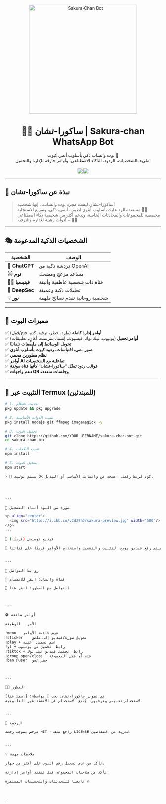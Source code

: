 
<p align="center">
  <img src="https://i.ibb.co/6ctg381R/0589d50890c154ed2c27832148d28e25.jpg" width="350" alt="Sakura-Chan Bot"/>
</p>

<h1 align="center">🌸✨ ساكورا-تشان | Sakura-chan WhatsApp Bot</h1>

<p align="center">
  بوت واتساب ذكي بأسلوب أنمي كيوت 💮<br>
  مليء بالشخصيات، الردود، الذكاء الاصطناعي، وأوامر خارقة للإدارة والتحميل!<br><br>
  <img src="https://img.shields.io/badge/Status-Active-brightgreen?style=for-the-badge&logo=whatsapp" />
  <img src="https://img.shields.io/github/license/YOUR_USERNAME/sakura-chan-bot?style=for-the-badge" />
</p>

---

## 🌟 نبذة عن ساكورا-تشان

> ساكورا-تشان ليست مجرد بوت واتساب... إنها شخصية!  
> مستعدة للرد عليك بأسلوب أنثوي لطيف، أنمي، ذكي، وسريع الاستجابة 🥺🌸  
> مخصصة للمجموعات والمحادثات الخاصة، وتدعم أكثر من شخصية ذكاء اصطناعي + أدوات رهيبة للإدارة والترفيه 💬✨

---

## 🎭 الشخصيات الذكية المدعومة

| الشخصية | الوصف |
|---------|--------|
| 🧠 **ChatGPT** | دردشة ذكية من OpenAI |
| 🐱 **توم** | مساعد مزعج ومضحك |
| 👩‍🎤 **فينيسيا** | فتاة ذات شخصية عاطفية وأنيقة |
| 🧠 **DeepSec** | تحليلات ذكية وعميقة |
| 💡 **نور** | شخصية روحانية تقدم نصائح ملهمة |

---

## 🚀 مميزات البوت

✅ **أوامر إدارة كاملة** (طرد، حظر، ترقية، كتم، فتح/قفل)  
✅ **أوامر تحميل** (يوتيوب، تيك توك، فيسبوك، إنستا، بنترست، أغانٍ، تطبيقات)  
✅ **تحويل الوسائط إلى ملصقات** تلقائيًا  
✅ **صور أنمي، اقتباسات، ردود كيوت بأسلوب أنثوي**  
✅ **نظام مطورين محمي**  
✅ **أوامر AI تفاعلية مع الشخصيات**  
✅ **قوالب ردود تمثّل "ساكورا-تشان" كأنها قناة موثقة**  
✅ **دعم واجهات QR وجلسات متعددة**

---

## 🧰 التثبيت عبر Termux (للمبتدئين)

```bash
# 1. تحديث النظام
pkg update && pkg upgrade

# 2. تثبيت الأدوات الأساسية
pkg install nodejs git ffmpeg imagemagick -y

# 3. تحميل البوت
git clone https://github.com/YOUR_USERNAME/sakura-chan-bot.git
cd sakura-chan-bot

# 4. تثبيت البكجات
npm install

# 5. تشغيل البوت
npm start

> 🔐 سيتم توليد QR كود لربط رقمك، امسحه من واتسابك الأساسي أو البديل.




---

💖 صورة من البوت أثناء التشغيل

<p align="center">
  <img src="https://i.ibb.co/vCdZ7hQ/sakura-preview.jpg" width="500"/>
</p>
---

📸 فيديو توضيحي (قريبًا)

🎥 سيتم رفع فيديو يوضح التثبيت والتشغيل واستخدام الأوامر قريبًا على قناتنا.


---

📡 روابط التواصل

📢 قناة واتساب: انقر للانضمام

📩 للتواصل مع المطور: انقر هنا



---

🛠️ أوامر شائعة

الأمر	الوظيفة

!menu	عرض قائمة الأوامر
!sticker	تحويل صورة/فيديو إلى ملصق
!play + اسم	تحميل أغنية
!yt + رابط	تحميل من يوتيوب
!tiktok + رابط	تحميل فيديو تيك توك
!group open/close	فتح أو قفل المجموعة
!ban @user	حظر عضو



---

👨‍💻 المطور

تم تطوير ساكورا-تشان بحب 💖 بواسطة: [اسمك هنا]
لاستخدام تعليمي وترفيهي. يُمنع الاستخدام في الأنشطة غير القانونية.


---

📝 الرخصة

مرخص بموجب رخصة MIT - راجع ملف LICENSE لمزيد من التفاصيل.


---

💡 ملاحظات مهمة

تأكد من عدم تسجيل رقم البوت على أكثر من جهاز.

تأكد من صلاحيات المجموعة قبل تنفيذ أوامر إدارية.

تابعنا للتحديثات والتحسينات المستمرة 🔥



-
